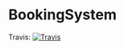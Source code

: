 # BookingSystem



Travis:   [![Travis](https://travis-ci.org/AugustinasNomicas/BookingSystem.svg?branch=master)](https://travis-ci.org/AugustinasNomicas/BookingSystem)
